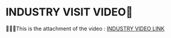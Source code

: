 # INDUSTRY VISIT VIDEO🎈

💁🏻‍♀️This is the attachment of the video : [INDUSTRY VIDEO LINK](https://drive.google.com/drive/folders/1zoCnyASSAAyWMW217YKDa61e8fWyBHer?lfhs=2)
